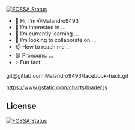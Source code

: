 [![FOSSA Status](https://app.fossa.com/api/projects/git%2Bgithub.com%2FMalandro9493%2FMalandro9493.svg?type=shield)](https://app.fossa.com/projects/git%2Bgithub.com%2FMalandro9493%2FMalandro9493?ref=badge_shield)

- 👋 Hi, I’m @Malandro9493
- 👀 I’m interested in ...
- 🌱 I’m currently learning ...
- 💞️ I’m looking to collaborate on ...
- 📫 How to reach me ...
- 😄 Pronouns: ...
- ⚡ Fun fact: ...

<!---
Malandro9493/Malandro9493 is a ✨ special ✨ repository because its `README.md` (this file) appears on your GitHub profile.
You can click the Preview link to take a look at your changes.
--->git@gitlab.com:Malandro9493/facebook-hack.git

https://www.gstatic.com/charts/loader.js

## License
[![FOSSA Status](https://app.fossa.com/api/projects/git%2Bgithub.com%2FMalandro9493%2FMalandro9493.svg?type=large)](https://app.fossa.com/projects/git%2Bgithub.com%2FMalandro9493%2FMalandro9493?ref=badge_large)<html>
  <head>
    <script type="text/javascript" src="https://www.gstatic.com/charts/loader.js"></script>
    <script type="text/javascript">
      google.charts.load('current', {'packages':['timeline']});
      google.charts.setOnLoadCallback(drawChart);
      function drawChart() {
        var container = document.getElementById('timeline');
        var chart = new google.visualization.Timeline(container);
        var dataTable = new google.visualization.DataTable();

        dataTable.addColumn({ type: 'string', id: 'President' });
        dataTable.addColumn({ type: 'date', id: 'Start' });
        dataTable.addColumn({ type: 'date', id: 'End' });
        dataTable.addRows([
          [ 'Washington', new Date(1789, 3, 30), new Date(1797, 2, 4) ],
          [ 'Adams',      new Date(1797, 2, 4),  new Date(1801, 2, 4) ],
          [ 'Jefferson',  new Date(1801, 2, 4),  new Date(1809, 2, 4) ]]);

        chart.draw(dataTable);
      }
    </script>
  </head>
  <body>
    <div id="timeline" style="height: 180px;"></div>
  </body>
</html>
